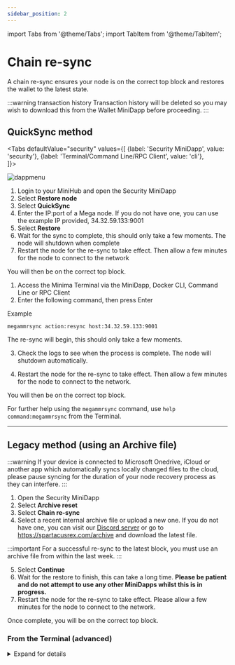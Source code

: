 ```yaml
---
sidebar_position: 2
---
```


import Tabs from '@theme/Tabs';
import TabItem from '@theme/TabItem';

# Chain re-sync

A chain re-sync ensures your node is on the correct top block and restores the wallet to the latest state. 

:::warning transaction history
Transaction history will be deleted so you may wish to download this from the Wallet MiniDapp before proceeding.
:::

## QuickSync method

<Tabs
  defaultValue="security"
  values={[
    {label: 'Security MiniDapp', value: 'security'},
    {label: 'Terminal/Command Line/RPC Client', value: 'cli'},  
  ]}>

<TabItem value="security">

![dappmenu](/img/app/security.png#width10)

1. Login to your MiniHub and open the Security MiniDapp
2. Select **Restore node**
3. Select **QuickSync**
4. Enter the IP:port of a Mega node. If you do not have one, you can use the example IP provided, 34.32.59.133:9001
5. Select **Restore**
6. Wait for the sync to complete, this should only take a few moments. The node will shutdown when complete
7. Restart the node for the re-sync to take effect. Then allow a few minutes for the node to connect to the network

You will then be on the correct top block.

</TabItem>

<TabItem value="cli">

1. Access the Minima Terminal via the MiniDapp, Docker CLI, Command Line or RPC Client
2. Enter the following command, then press Enter

Example
```
megammrsync action:resync host:34.32.59.133:9001
```

The re-sync will begin, this should only take a few moments.

3. Check the logs to see when the process is complete. The node will shutdown automatically.

4. Restart the node for the re-sync to take effect. Then allow a few minutes for the node to connect to the network.

You will then be on the correct top block.

For further help using the `megammrsync` command, use `help command:megammrsync` from the Terminal.

</TabItem>
</Tabs>

-------

## Legacy method (using an Archive file)

:::warning
If your device is connected to Microsoft Onedrive, iCloud or another app which automatically syncs locally changed files to the cloud, please pause syncing for the duration of your node recovery process as they can interfere.
:::


1. Open the Security MiniDapp
2. Select **Archive reset**
3. Select **Chain re-sync**
4. Select a recent internal archive file or upload a new one. If you do not have one, you can visit our [Discord server](https://discord.com/invite/minimaglobal) or go to https://spartacusrex.com/archive and download the latest file.

:::important
For a successful re-sync to the latest block, you must use an archive file from within the last week.
:::

5. Select **Continue**
6. Wait for the restore to finish, this can take a long time. **Please be patient and do not attempt to use any other MiniDapps whilst this is in progress.**
7. Restart the node for the re-sync to take effect. Please allow a few minutes for the node to connect to the network.

Once complete, you will be on the correct top block.

### From the Terminal (advanced)

<details>
<summary> Expand for details </summary>

1. From an existing node that is out of sync with the latest tip block, login to Minima
2. Open the Terminal MiniDapp
3. Use one the following commands depending on whether you wish to re-sync from an archive file or a host, WITHOUT providing your 24 word seed phrase.

Example using an archive file (recommended)
```
archive action:import file:archive-export.gzip
```

Example using an host
```
archive action:resync file:xx.xxx.xx.xx:9001
```

4. Press Enter
5. The re-sync will begin, please be patient
6. Check the logs to see when the process is complete
7. Once complete, restart Minima - you may have to accept the security warning again 

Once complete, you will be on the correct top block.

For further help using the `archive` command, use `help command:archive` from the Terminal.
</details>
